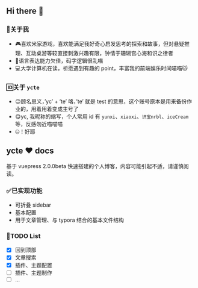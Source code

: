 ## Hi there 👋

### 🪪关于我

* 🎮喜欢米家游戏，喜欢能满足我好奇心启发思考的探索和故事，但对悬疑推理、互动桌游等较直接刺激兴趣有限，钟情于珊瑚宫心海和识之律者
* 💬语言表达能力欠佳，码字逻辑很乱喵
* 💻大学计算机在读，祈愿遇到有趣的 point，丰富我的前端娱乐时间喵喵🐱

### 🆔关于 `ycte`

* 😉顾名思义，’yc’ + ‘te’ 咯，’te’ 就是 test 的意思，这个账号原本是用来备份作业的，用着用着变成主号了
* 😋yc, 我昵称的缩写，个人常用 id 有 `yunxi`、`xiaoxi`、`识宝nrbl`、`iceCream` 等，反感勿近喵喵喵
* 🤐！好耶 



## ycte ♥ docs

基于 vuepress 2.0.0beta 快速搭建的个人博客，内容可能引起不适，请谨慎阅读。
### ✅已实现功能
- 可折叠 sidebar
- 基本配置
- 用于文章管理、与 typora 结合的基本文件结构

### 📅TODO List
- [x] 回到顶部
- [x] 文章搜索
- [x] 插件、主题配置
- [ ] 插件、主题制作
- [ ] ...
